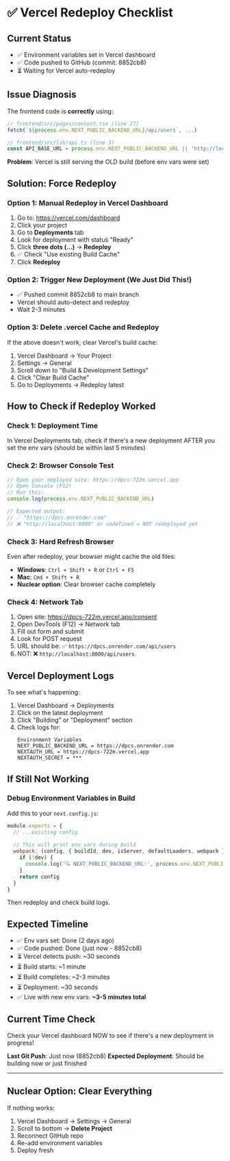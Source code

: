 # ✅ Vercel Redeploy Checklist

## Current Status
- ✅ Environment variables set in Vercel dashboard
- ✅ Code pushed to GitHub (commit: 8852cb8)
- ⏳ Waiting for Vercel auto-redeploy

## Issue Diagnosis
The frontend code is **correctly** using:
```typescript
// frontend/src/pages/consent.tsx (line 27)
fetch(`${process.env.NEXT_PUBLIC_BACKEND_URL}/api/users`, ...)

// frontend/src/lib/api.ts (line 3)
const API_BASE_URL = process.env.NEXT_PUBLIC_BACKEND_URL || 'http://localhost:8000'
```

**Problem**: Vercel is still serving the OLD build (before env vars were set)

## Solution: Force Redeploy

### Option 1: Manual Redeploy in Vercel Dashboard
1. Go to: https://vercel.com/dashboard
2. Click your project
3. Go to **Deployments** tab
4. Look for deployment with status "Ready" 
5. Click **three dots (...)** → **Redeploy**
6. ✅ Check "Use existing Build Cache"
7. Click **Redeploy**

### Option 2: Trigger New Deployment (We Just Did This!)
- ✅ Pushed commit 8852cb8 to main branch
- Vercel should auto-detect and redeploy
- Wait 2-3 minutes

### Option 3: Delete .vercel Cache and Redeploy
If the above doesn't work, clear Vercel's build cache:
1. Vercel Dashboard → Your Project
2. Settings → General
3. Scroll down to "Build & Development Settings"
4. Click "Clear Build Cache"
5. Go to Deployments → Redeploy latest

## How to Check if Redeploy Worked

### Check 1: Deployment Time
In Vercel Deployments tab, check if there's a new deployment AFTER you set the env vars (should be within last 5 minutes)

### Check 2: Browser Console Test
```javascript
// Open your deployed site: https://dpcs-722m.vercel.app
// Open Console (F12)
// Run this:
console.log(process.env.NEXT_PUBLIC_BACKEND_URL)

// Expected output:
// ✅ "https://dpcs.onrender.com"
// ❌ "http://localhost:8000" or undefined = NOT redeployed yet
```

### Check 3: Hard Refresh Browser
Even after redeploy, your browser might cache the old files:
- **Windows**: `Ctrl + Shift + R` or `Ctrl + F5`
- **Mac**: `Cmd + Shift + R`
- **Nuclear option**: Clear browser cache completely

### Check 4: Network Tab
1. Open site: https://dpcs-722m.vercel.app/consent
2. Open DevTools (F12) → Network tab
3. Fill out form and submit
4. Look for POST request
5. URL should be: ✅ `https://dpcs.onrender.com/api/users`
6. NOT: ❌ `http://localhost:8000/api/users`

## Vercel Deployment Logs
To see what's happening:
1. Vercel Dashboard → Deployments
2. Click on the latest deployment
3. Click "Building" or "Deployment" section
4. Check logs for:
   ```
   Environment Variables
   NEXT_PUBLIC_BACKEND_URL = https://dpcs.onrender.com
   NEXTAUTH_URL = https://dpcs-722m.vercel.app
   NEXTAUTH_SECRET = ***
   ```

## If Still Not Working

### Debug Environment Variables in Build
Add this to your `next.config.js`:

```javascript
module.exports = {
  // ...existing config
  
  // This will print env vars during build
  webpack: (config, { buildId, dev, isServer, defaultLoaders, webpack }) => {
    if (!dev) {
      console.log('🔍 NEXT_PUBLIC_BACKEND_URL:', process.env.NEXT_PUBLIC_BACKEND_URL)
    }
    return config
  }
}
```

Then redeploy and check build logs.

## Expected Timeline
- ✅ Env vars set: Done (2 days ago)
- ✅ Code pushed: Done (just now - 8852cb8)
- ⏳ Vercel detects push: ~30 seconds
- ⏳ Build starts: ~1 minute
- ⏳ Build completes: ~2-3 minutes
- ⏳ Deployment: ~30 seconds
- ✅ Live with new env vars: **~3-5 minutes total**

## Current Time Check
Check your Vercel dashboard NOW to see if there's a new deployment in progress!

**Last Git Push**: Just now (8852cb8)
**Expected Deployment**: Should be building now or just finished

---

## Nuclear Option: Clear Everything
If nothing works:
1. Vercel Dashboard → Settings → General
2. Scroll to bottom → **Delete Project**
3. Reconnect GitHub repo
4. Re-add environment variables
5. Deploy fresh
